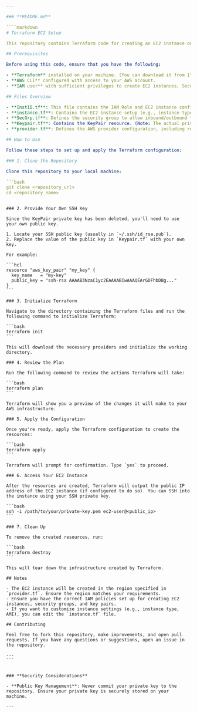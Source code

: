 ```yaml
---

### **README.md**

````markdown
# Terraform EC2 Setup

This repository contains Terraform code for creating an EC2 instance on AWS with the necessary resources like Security Group, KeyPair, and IAM role.

## Prerequisites

Before using this code, ensure that you have the following:

- **Terraform** installed on your machine. (You can download it from [terraform.io](https://www.terraform.io/downloads.html))
- **AWS CLI** configured with access to your AWS account.
- **IAM user** with sufficient privileges to create EC2 instances, Security Groups, and Key Pairs.

## Files Overview

- **InstID.tf**: This file contains the IAM Role and EC2 instance configuration.
- **instance.tf**: Contains the EC2 instance setup (e.g., instance type, AMI, subnet).
- **SecGrp.tf**: Defines the security group to allow inbound/outbound traffic to the EC2 instance.
- **Keypair.tf**: Contains the KeyPair resource. (Note: The actual private key has been deleted. You can provide your own public key for the EC2 instance).
- **provider.tf**: Defines the AWS provider configuration, including region and access keys.

## How to Use

Follow these steps to set up and apply the Terraform configuration:

### 1. Clone the Repository

Clone this repository to your local machine:

```bash
git clone <repository_url>
cd <repository_name>
```
````

### 2. Provide Your Own SSH Key

Since the KeyPair private key has been deleted, you'll need to use your own public key.

1. Locate your SSH public key (usually in `~/.ssh/id_rsa.pub`).
2. Replace the value of the public key in `Keypair.tf` with your own key.

For example:

```hcl
resource "aws_key_pair" "my_key" {
  key_name   = "my-key"
  public_key = "ssh-rsa AAAAB3NzaC1yc2EAAAABIwAAAQEArGDFhbDBg..."
}
```

### 3. Initialize Terraform

Navigate to the directory containing the Terraform files and run the following command to initialize Terraform:

```bash
terraform init
```

This will download the necessary providers and initialize the working directory.

### 4. Review the Plan

Run the following command to review the actions Terraform will take:

```bash
terraform plan
```

Terraform will show you a preview of the changes it will make to your AWS infrastructure.

### 5. Apply the Configuration

Once you're ready, apply the Terraform configuration to create the resources:

```bash
terraform apply
```

Terraform will prompt for confirmation. Type `yes` to proceed.

### 6. Access Your EC2 Instance

After the resources are created, Terraform will output the public IP address of the EC2 instance (if configured to do so). You can SSH into the instance using your SSH private key.

```bash
ssh -i /path/to/your/private-key.pem ec2-user@<public_ip>
```

### 7. Clean Up

To remove the created resources, run:

```bash
terraform destroy
```

This will tear down the infrastructure created by Terraform.

## Notes

- The EC2 instance will be created in the region specified in `provider.tf`. Ensure the region matches your requirements.
- Ensure you have the correct IAM policies set up for creating EC2 instances, security groups, and key pairs.
- If you want to customize instance settings (e.g., instance type, AMI), you can edit the `instance.tf` file.

## Contributing

Feel free to fork this repository, make improvements, and open pull requests. If you have any questions or suggestions, open an issue in the repository.

---
```


### **Security Considerations**

- **Public Key Management**: Never commit your private key to the repository. Ensure your private key is securely stored on your machine.

---
